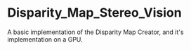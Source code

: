 # Disparity_Map_Stereo_Vision
A basic implementation of the Disparity Map Creator, and it's implementation on a GPU. 
